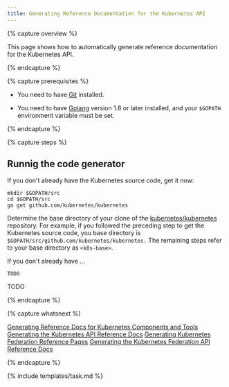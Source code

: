 ```yaml
---
title: Generating Reference Documentation for the Kubernetes API
---
```


{% capture overview %}

This page shows how to automatically generate reference documentation for the 
Kubernetes API.

{% endcapture %}


{% capture prerequisites %}

* You need to have
[Git](https://git-scm.com/book/en/v2/Getting-Started-Installing-Git)
installed.

* You need to have
[Golang](https://golang.org/doc/install) version 1.8 or later installed,
and your `$GOPATH` environment variable must be set.

{% endcapture %}


{% capture steps %}

## Runnig the code generator

If you don't already have the Kubernetes source code, get it now:

```shell
mkdir $GOPATH/src
cd $GOPATH/src
go get github.com/kubernetes/kubernetes
```

Determine the base directory of your clone of the
[kubernetes/kubernetes](https://github.com/kubernetes/kubernetes) repository.
For example, if you followed the preceding step to get the Kubernetes source
code, you base directory is `$GOPATH/src/github.com/kubernetes/kubernetes.`
The remaining steps refer to your base directory as `<k8s-base>`.

If you don't already have ...

```shell
TODO
```

TODO

{% endcapture %}

{% capture whatsnext %}

[Generating Reference Docs for Kubernetes Components and Tools]()
[Generating the Kubernetes API Reference Docs]()
[Generating Kubernetes Federation Reference Pages]()
[Generating the Kubernetes Federation API Reference Docs]() 

{% endcapture %}


{% include templates/task.md %}
